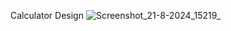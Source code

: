 Calculator Design
![Screenshot_21-8-2024_15219_](https://github.com/user-attachments/assets/7ec9f9cb-2dd1-4c60-82b1-ed10b09c9c4c)

